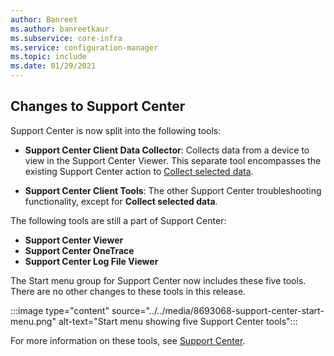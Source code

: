 ```yaml
---
author: Banreet
ms.author: banreetkaur
ms.subservice: core-infra
ms.service: configuration-manager
ms.topic: include
ms.date: 01/29/2021
---
```


## <a name="bkmk_support"></a> Changes to Support Center

<!--8693068-->

Support Center is now split into the following tools:

- **Support Center Client Data Collector**: Collects data from a device to view in the Support Center Viewer. This separate tool encompasses the existing Support Center action to [Collect selected data](../../../../support/support-center-ui-reference.md#collect-selected-data).

- **Support Center Client Tools**: The other Support Center troubleshooting functionality, except for **Collect selected data**.

The following tools are still a part of Support Center:

- **Support Center Viewer**
- **Support Center OneTrace**
- **Support Center Log File Viewer**

The Start menu group for Support Center now includes these five tools. There are no other changes to these tools in this release.

:::image type="content" source="../../media/8693068-support-center-start-menu.png" alt-text="Start menu showing five Support Center tools":::

For more information on these tools, see [Support Center](../../../../support/support-center.md).
